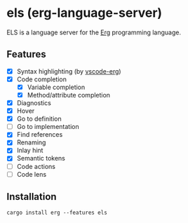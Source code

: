 # els (erg-language-server)

ELS is a language server for the [Erg](https://github.com/erg-lang/erg) programming language.

## Features

- [x] Syntax highlighting (by [vscode-erg](https://github.com/erg-lang/vscode-erg))
- [x] Code completion
  - [x] Variable completion
  - [x] Method/attribute completion
- [x] Diagnostics
- [x] Hover
- [x] Go to definition
- [ ] Go to implementation
- [x] Find references
- [x] Renaming
- [x] Inlay hint
- [x] Semantic tokens
- [ ] Code actions
- [ ] Code lens

## Installation

```console
cargo install erg --features els
```
